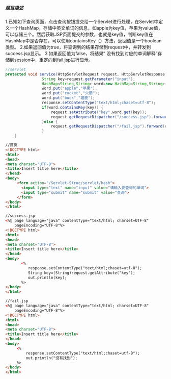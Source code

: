 ##### 题目描述

<p>
1.已知如下查询页面，点击查询按钮提交给一个Servlet进行处理，在Servlet中定义一个HashMap，存储中英文单词的信息，如apple为key值，苹果为value值，可以存储三个。然后获取JSP页面提交的参数，也就是key值，判断key值在HashMap中是否存在，可以使用containsKey（）方法，返回值是一个boolean类型。
2.如果返回值为true，将查询到的结果存储到request中，并转发到success.jsp显示。
3.如果返回值为false，将结果” 没有找到对应的单词解释”存储到session中，重定向到fail.jsp进行显示。
</p>



```java
//servlet
protected void service(HttpServletRequest request, HttpServletResponse response) throws ServletException, IOException {
	            String key=request.getParameter("input");
	            HashMap<String,String> word=new HashMap<String,String>();
	            word.put("apple","苹果");
	            word.put("rocket","火箭");
	            word.put("buck","雄鹿");
	            response.setContentType("text/html;chaset=utf-8");
	            if(word.containsKey(key)) {
	            	request.setAttribute("key",word.get(key));
	            	request.getRequestDispatcher("/success.jsp").forward(request, response);
	            }else {
	            	request.getRequestDispatcher("/fail.jsp").forward(request, response);
	            }
	}
```

```html
//首页
<!DOCTYPE html>
<html>
<head>
<meta charset="UTF-8">
<title>Insert title here</title>
</head>
<body>
     <form action="/Servlet-Struc/servlet/hash">
       <input type="text" name="input" value="请输入要查询的单词">
       <input type="submit" name="submit" value="查询">
     </form>
</body>
</html>
```

```html
//success.jsp
<%@ page language="java" contentType="text/html; charset=UTF-8"
    pageEncoding="UTF-8"%>
<!DOCTYPE html>
<html>
<head>
<meta charset="UTF-8">
<title>Insert title here</title>
</head>
<body>
       <%
          response.setContentType("text/html;chaset=utf-8");
          String key=(String)request.getAttribute("key");
          out.println(key);
       %>
</body>
</html>
```

```html
//fail.jsp
<%@ page language="java" contentType="text/html; charset=UTF-8"
    pageEncoding="UTF-8"%>
<!DOCTYPE html>
<html>
<head>
<meta charset="UTF-8">
<title>Insert title here</title>
</head>
<body>
     <%  
         response.setContentType("text/html;chaset=utf-8");
         out.println("没有找到");
     %>
</body>
</html>
```

